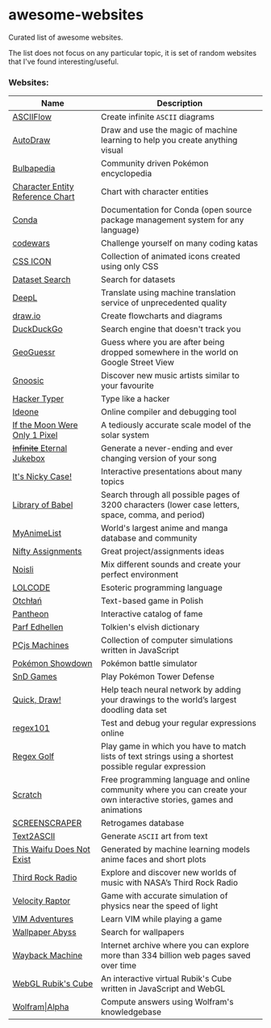 # awesome-websites
Curated list of awesome websites. 

The list does not focus on any particular topic, it is set of random websites that I've found interesting/useful. 

### Websites:
| Name | Description |
| --- | --- |
| [ASCIIFlow](http://asciiflow.com/) | Create infinite `ASCII` diagrams |
| [AutoDraw](https://www.autodraw.com/) | Draw and use the magic of machine learning to help you create anything visual |
| [Bulbapedia](https://bulbapedia.bulbagarden.net/wiki/Main_Page) | Community driven Pokémon encyclopedia |
| [Character Entity Reference Chart](https://dev.w3.org/html5/html-author/charref) | Chart with character entities |
| [Conda](https://conda.io/docs/index.html) | Documentation for Conda (open source package management system for any language) |
| [codewars](https://www.codewars.com/) | Challenge yourself on many coding katas |
| [CSS ICON](https://cssicon.space/#/) | Collection of animated icons created using only CSS |
| [Dataset Search](https://toolbox.google.com/datasetsearch) | Search for datasets |
| [DeepL](https://www.deepl.com/translator) | Translate using machine translation service of unprecedented quality |
| [draw.io](https://www.draw.io/) | Create flowcharts and diagrams |
| [DuckDuckGo](https://duckduckgo.com/) | Search engine that doesn't track you |
| [GeoGuessr](https://www.geoguessr.com/) | Guess where you are after being dropped somewhere in the world on Google Street View |
| [Gnoosic](http://www.gnoosic.com/) | Discover new music artists similar to your favourite |
| [Hacker Typer](http://hackertyper.com/) | Type like a hacker |
| [Ideone](https://ideone.com/) | Online compiler and debugging tool |
| [If the Moon Were Only 1 Pixel](http://joshworth.com/dev/pixelspace/pixelspace_solarsystem.html) | A tediously accurate scale model of the solar system |
| [~~Infinite~~ Eternal Jukebox](https://eternalbox.dev/retro_index.html) | Generate a never-ending and ever changing version of your song |
| [It's Nicky Case!](https://ncase.me/) | Interactive presentations about many topics |
| [Library of Babel](https://libraryofbabel.info/) | Search through all possible pages of 3200 characters (lower case letters, space, comma, and period) |
| [MyAnimeList](https://myanimelist.net/) | World's largest anime and manga database and community |
| [Nifty Assignments](http://nifty.stanford.edu/) | Great project/assignments ideas |
| [Noisli](https://www.noisli.com/) | Mix different sounds and create your perfect environment |
| [LOLCODE](http://www.lolcode.org/) | Esoteric programming language |
| [Otchłań](http://www.otchlan.pl/) | Text-based game in Polish |
| [Pantheon](http://pantheon.media.mit.edu/) | Interactive catalog of fame |
| [Parf Edhellen](https://www.elfdict.com/) | Tolkien's elvish dictionary |
| [PCjs Machines](https://www.pcjs.org/) | Collection of computer simulations written in JavaScript |
| [Pokémon Showdown](https://pokemonshowdown.com/) | Pokémon battle simulator |
| [SnD Games](http://samdangames.blogspot.com/) | Play Pokémon Tower Defense |
| [Quick, Draw!](https://quickdraw.withgoogle.com/) | Help teach neural network by adding your drawings to the world’s largest doodling data set |
| [regex101](https://regex101.com/) | Test and debug your regular expressions online |
| [Regex Golf](https://alf.nu/RegexGolf) | Play game in which you have to match lists of text strings using a shortest possible regular expression |
| [Scratch](https://scratch.mit.edu/) | Free programming language and online community where you can create your own interactive stories, games and animations |
| [SCREENSCRAPER](https://www.screenscraper.fr/) | Retrogames database |
| [Text2ASCII](http://patorjk.com/software/taag/#p=display&f=Graffiti&t=Type%20Something%20) | Generate `ASCII` art from text |
| [This Waifu Does Not Exist](https://www.thiswaifudoesnotexist.net/) | Generated by machine learning models anime faces and short plots |
| [Third Rock Radio](https://thirdrockradio.net/) | Explore and discover new worlds of music with NASA’s Third Rock Radio |
| [Velocity Raptor](https://www.testtubegames.com/velocityraptor.html) | Game with accurate simulation of physics near the speed of light |
| [VIM Adventures](https://vim-adventures.com/) | Learn VIM while playing a game |
| [Wallpaper Abyss](https://wall.alphacoders.com/) | Search for wallpapers |
| [Wayback Machine](https://archive.org/web/) | Internet archive where you can explore more than 334 billion web pages saved over time |
| [WebGL Rubik's Cube](http://www.randelshofer.ch/webgl/rubikscube/) | An interactive virtual Rubik's Cube written in JavaScript and WebGL |
| [Wolfram\|Alpha](http://www.wolframalpha.com/) | Compute answers using Wolfram's knowledgebase |
